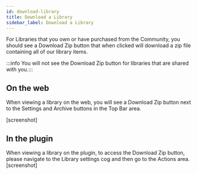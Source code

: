 ```yaml
---
id: download-library
title: Download a Library
sidebar_label: Download a Library
---
```


For Libraries that you own or have purchased from the Community, you should see a Download Zip button that when clicked will download a zip file containing all of our library items.

:::info You will not see the Download Zip button for libraries that are shared with you.:::

## On the web
When viewing a library on the web, you will see a Download Zip button next to the Settings and Archive buttons in the Top Bar area.

  [screenshot]

## In the plugin
When viewing a library on the plugin, to access the Download Zip button, please navigate to the Library settings cog and then go to the Actions area.
  [screenshot]
